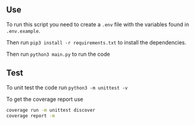 ## Use

To run this script you need to create a `.env` file with the variables found in `.env.example`.

Then run `pip3 install -r requirements.txt` to install the dependencies.

Then run `python3 main.py` to run the code

## Test

To unit test the code run `python3 -m unittest -v`

To get the coverage report use

```sh
coverage run -m unittest discover
coverage report -m
```
